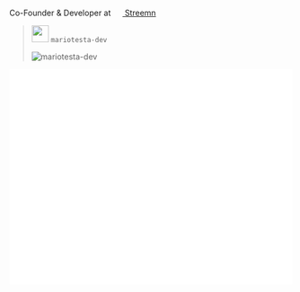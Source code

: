 Co-Founder & Developer at [<img src="https://i.ibb.co/W27B59m/Senza-titolo-2.png" height="17px" width="17px"> Streemn](http://streemn.com)  
 
  
  
> <img src="https://avatars.githubusercontent.com/u/50962465?v=4" height="30px" width="30px"> `mariotesta-dev`  
>
> ![mariotesta-dev](https://komarev.com/ghpvc/?username=mariotesta-devw&label=Profile%20views&color=0e75b6&style=flat)

![Metrics](./github-metrics.svg)
